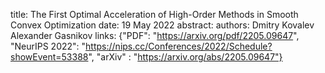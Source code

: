 title: The First Optimal Acceleration of High-Order Methods in Smooth Convex Optimization
date:  19 May 2022
abstract: 
authors:    Dmitry Kovalev
            Alexander Gasnikov
links: {"PDF": "https://arxiv.org/pdf/2205.09647", "NeurIPS 2022": "https://nips.cc/Conferences/2022/Schedule?showEvent=53388", "arXiv" : "https://arxiv.org/abs/2205.09647"}